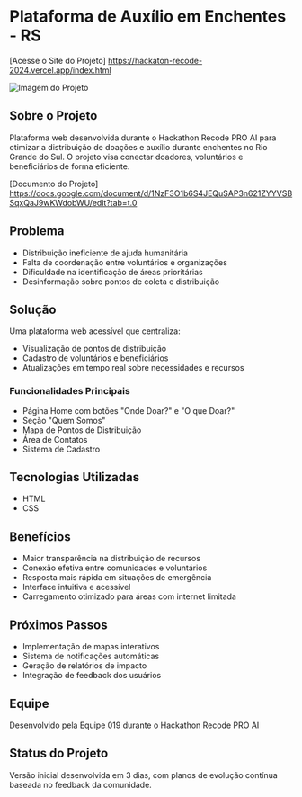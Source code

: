 # Plataforma de Auxílio em Enchentes - RS

[Acesse o Site do Projeto]
https://hackaton-recode-2024.vercel.app/index.html

![Imagem do Projeto](https://i.postimg.cc/G3MBP1Rt/Captura-de-tela-2024-10-27-215029.png)

## Sobre o Projeto
Plataforma web desenvolvida durante o Hackathon Recode PRO AI para otimizar a distribuição de doações e auxílio durante enchentes no Rio Grande do Sul. O projeto visa conectar doadores, voluntários e beneficiários de forma eficiente.

[Documento do Projeto]
https://docs.google.com/document/d/1NzF3O1b6S4JEQuSAP3n621ZYYVSBSqxQaJ9wKWdobWU/edit?tab=t.0

## Problema
- Distribuição ineficiente de ajuda humanitária
- Falta de coordenação entre voluntários e organizações
- Dificuldade na identificação de áreas prioritárias
- Desinformação sobre pontos de coleta e distribuição

## Solução
Uma plataforma web acessível que centraliza:
- Visualização de pontos de distribuição
- Cadastro de voluntários e beneficiários
- Atualizações em tempo real sobre necessidades e recursos

### Funcionalidades Principais
- Página Home com botões "Onde Doar?" e "O que Doar?"
- Seção "Quem Somos"
- Mapa de Pontos de Distribuição
- Área de Contatos
- Sistema de Cadastro

## Tecnologias Utilizadas
- HTML
- CSS

## Benefícios
- Maior transparência na distribuição de recursos
- Conexão efetiva entre comunidades e voluntários
- Resposta mais rápida em situações de emergência
- Interface intuitiva e acessível
- Carregamento otimizado para áreas com internet limitada

## Próximos Passos
- Implementação de mapas interativos
- Sistema de notificações automáticas
- Geração de relatórios de impacto
- Integração de feedback dos usuários

## Equipe
Desenvolvido pela Equipe 019 durante o Hackathon Recode PRO AI

## Status do Projeto
Versão inicial desenvolvida em 3 dias, com planos de evolução contínua baseada no feedback da comunidade.

